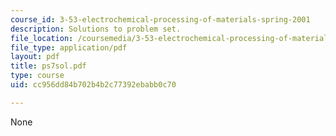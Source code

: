 ```yaml
---
course_id: 3-53-electrochemical-processing-of-materials-spring-2001
description: Solutions to problem set.
file_location: /coursemedia/3-53-electrochemical-processing-of-materials-spring-2001/cc956dd84b702b4b2c77392ebabb0c70_ps7sol.pdf
file_type: application/pdf
layout: pdf
title: ps7sol.pdf
type: course
uid: cc956dd84b702b4b2c77392ebabb0c70

---
```

None